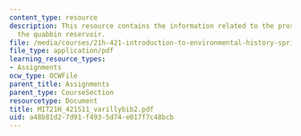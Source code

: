 ```yaml
---
content_type: resource
description: This resource contains the information related to the pros and cons of
  the quabbin reservoir.
file: /media/courses/21h-421-introduction-to-environmental-history-spring-2011/a48b81d27d91f4935d74e017f7c48bcb_MIT21H_421S11_varillybib2.pdf
file_type: application/pdf
learning_resource_types:
- Assignments
ocw_type: OCWFile
parent_title: Assignments
parent_type: CourseSection
resourcetype: Document
title: MIT21H_421S11_varillybib2.pdf
uid: a48b81d2-7d91-f493-5d74-e017f7c48bcb
---
```

